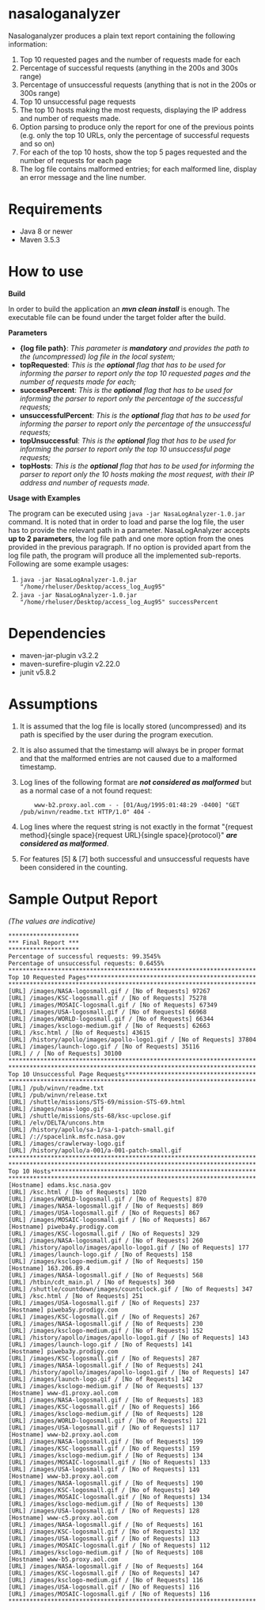 # nasaloganalyzer
Nasaloganalyzer produces a plain text report containing the following information:

1. Top 10 requested pages and the number of requests made for each
2. Percentage of successful requests (anything in the 200s and 300s range)
3. Percentage of unsuccessful requests (anything that is not in the 200s or 300s range)
4. Top 10 unsuccessful page requests
5. The top 10 hosts making the most requests, displaying the IP address and number of requests made.
6. Option parsing to produce only the report for one of the previous points (e.g. only the top 10 URLs, only the percentage of successful requests and so on)
7. For each of the top 10 hosts, show the top 5 pages requested and the number of requests for each page
8. The log file contains malformed entries; for each malformed line, display an error message and the line number.

# **Requirements**

 - Java 8 or newer
 - Maven 3.5.3

# **How to use**

**Build**

In order to build the application an **_mvn clean install_** is enough.
The executable file can be found under the target folder after the build.

**Parameters**

 - **{log file path}**:     _This parameter is **mandatory** and provides the path to the (uncompressed) log file in the local system;_
 - **topRequested**:        _This is the **optional** flag that has to be used for informing the parser to report only the top 10 requested pages and the number of requests made for each;_
 - **successPercent**:      _This is the **optional** flag that has to be used for informing the parser to report only the percentage of the successful requests;_
 - **unsuccessfulPercent**: _This is the **optional** flag that has to be used for informing the parser to report only the percentage of the unsuccessful requests;_ 
 - **topUnsuccessful**:     _This is the **optional** flag that has to be used for informing the parser to report only the top 10 unsuccessful page requests;_ 
 - **topHosts**:            _This is the **optional** flag that has to be used for informing the parser to report only the 10 hosts making the most request, with their IP address and number of requests made._ 

**Usage with Examples**

The program can be executed using `java -jar NasaLogAnalyzer-1.0.jar` command.
It is noted that in order to load and parse the log file, the user has to provide the relevant path in a parameter.
NasaLogAnalyzer accepts **up to 2 parameters**, the log file path and one more option from the ones provided in the previous paragraph.
If no option is provided apart from the log file path, the program will produce all the implemented sub-reports.
Following are some example usages:

  1. `java -jar NasaLogAnalyzer-1.0.jar "/home/rheluser/Desktop/access_log_Aug95" `
  2. `java -jar NasaLogAnalyzer-1.0.jar "/home/rheluser/Desktop/access_log_Aug95" successPercent`

# **Dependencies**

 - maven-jar-plugin v3.2.2
 - maven-surefire-plugin v2.22.0
 - junit v5.8.2

# **Assumptions**

 1) It is assumed that the log file is locally stored (uncompressed) and its path is specified by the user during the program execution.
 2) It is also assumed that the timestamp will always be in proper format and that the malformed entries are not caused due to a malformed timestamp.
 3) Log lines of the following format are **_not considered as malformed_** but as a normal case of a not found request:

    `    www-b2.proxy.aol.com - - [01/Aug/1995:01:48:29 -0400] "GET /pub/winvn/readme.txt HTTP/1.0" 404 -` 
 4) Log lines where the request string is not exactly in the format "{request method}{single space}{request URL}{single space}{protocol}" **_are considered as malformed_**.
 5) For features [5] & [7] both successful and unsuccessful requests have been considered in the counting. 


# **Sample Output Report**
_(The values are indicative)_

```
********************
*** Final Report ***
********************
Percentage of successful requests: 99.3545%
Percentage of unsuccessful requests: 0.6455%
**********************************************************************
Top 10 Requested Pages************************************************
**********************************************************************
[URL] /images/NASA-logosmall.gif / [No of Requests] 97267
[URL] /images/KSC-logosmall.gif / [No of Requests] 75278
[URL] /images/MOSAIC-logosmall.gif / [No of Requests] 67349
[URL] /images/USA-logosmall.gif / [No of Requests] 66968
[URL] /images/WORLD-logosmall.gif / [No of Requests] 66344
[URL] /images/ksclogo-medium.gif / [No of Requests] 62663
[URL] /ksc.html / [No of Requests] 43615
[URL] /history/apollo/images/apollo-logo1.gif / [No of Requests] 37804
[URL] /images/launch-logo.gif / [No of Requests] 35116
[URL] / / [No of Requests] 30100
**********************************************************************
**********************************************************************
Top 10 Unsuccessful Page Requests*************************************
**********************************************************************
[URL] /pub/winvn/readme.txt
[URL] /pub/winvn/release.txt
[URL] /shuttle/missions/STS-69/mission-STS-69.html
[URL] /images/nasa-logo.gif
[URL] /shuttle/missions/sts-68/ksc-upclose.gif
[URL] /elv/DELTA/uncons.htm
[URL] /history/apollo/sa-1/sa-1-patch-small.gif
[URL] /://spacelink.msfc.nasa.gov
[URL] /images/crawlerway-logo.gif
[URL] /history/apollo/a-001/a-001-patch-small.gif
**********************************************************************
**********************************************************************
Top 10 Hosts**********************************************************
**********************************************************************
[Hostname] edams.ksc.nasa.gov
[URL] /ksc.html / [No of Requests] 1020
[URL] /images/WORLD-logosmall.gif / [No of Requests] 870
[URL] /images/NASA-logosmall.gif / [No of Requests] 869
[URL] /images/USA-logosmall.gif / [No of Requests] 867
[URL] /images/MOSAIC-logosmall.gif / [No of Requests] 867
[Hostname] piweba4y.prodigy.com
[URL] /images/KSC-logosmall.gif / [No of Requests] 329
[URL] /images/NASA-logosmall.gif / [No of Requests] 260
[URL] /history/apollo/images/apollo-logo1.gif / [No of Requests] 177
[URL] /images/launch-logo.gif / [No of Requests] 158
[URL] /images/ksclogo-medium.gif / [No of Requests] 150
[Hostname] 163.206.89.4
[URL] /images/NASA-logosmall.gif / [No of Requests] 568
[URL] /htbin/cdt_main.pl / [No of Requests] 360
[URL] /shuttle/countdown/images/countclock.gif / [No of Requests] 347
[URL] /ksc.html / [No of Requests] 251
[URL] /images/USA-logosmall.gif / [No of Requests] 237
[Hostname] piweba5y.prodigy.com
[URL] /images/KSC-logosmall.gif / [No of Requests] 267
[URL] /images/NASA-logosmall.gif / [No of Requests] 230
[URL] /images/ksclogo-medium.gif / [No of Requests] 152
[URL] /history/apollo/images/apollo-logo1.gif / [No of Requests] 143
[URL] /images/launch-logo.gif / [No of Requests] 141
[Hostname] piweba3y.prodigy.com
[URL] /images/KSC-logosmall.gif / [No of Requests] 287
[URL] /images/NASA-logosmall.gif / [No of Requests] 241
[URL] /history/apollo/images/apollo-logo1.gif / [No of Requests] 147
[URL] /images/launch-logo.gif / [No of Requests] 142
[URL] /images/ksclogo-medium.gif / [No of Requests] 137
[Hostname] www-d1.proxy.aol.com
[URL] /images/NASA-logosmall.gif / [No of Requests] 183
[URL] /images/KSC-logosmall.gif / [No of Requests] 166
[URL] /images/ksclogo-medium.gif / [No of Requests] 128
[URL] /images/WORLD-logosmall.gif / [No of Requests] 121
[URL] /images/USA-logosmall.gif / [No of Requests] 117
[Hostname] www-b2.proxy.aol.com
[URL] /images/NASA-logosmall.gif / [No of Requests] 199
[URL] /images/KSC-logosmall.gif / [No of Requests] 159
[URL] /images/ksclogo-medium.gif / [No of Requests] 134
[URL] /images/MOSAIC-logosmall.gif / [No of Requests] 133
[URL] /images/USA-logosmall.gif / [No of Requests] 131
[Hostname] www-b3.proxy.aol.com
[URL] /images/NASA-logosmall.gif / [No of Requests] 190
[URL] /images/KSC-logosmall.gif / [No of Requests] 149
[URL] /images/MOSAIC-logosmall.gif / [No of Requests] 134
[URL] /images/ksclogo-medium.gif / [No of Requests] 130
[URL] /images/USA-logosmall.gif / [No of Requests] 128
[Hostname] www-c5.proxy.aol.com
[URL] /images/NASA-logosmall.gif / [No of Requests] 161
[URL] /images/KSC-logosmall.gif / [No of Requests] 132
[URL] /images/USA-logosmall.gif / [No of Requests] 113
[URL] /images/MOSAIC-logosmall.gif / [No of Requests] 112
[URL] /images/ksclogo-medium.gif / [No of Requests] 108
[Hostname] www-b5.proxy.aol.com
[URL] /images/NASA-logosmall.gif / [No of Requests] 164
[URL] /images/KSC-logosmall.gif / [No of Requests] 147
[URL] /images/ksclogo-medium.gif / [No of Requests] 116
[URL] /images/USA-logosmall.gif / [No of Requests] 116
[URL] /images/MOSAIC-logosmall.gif / [No of Requests] 116
**********************************************************************
```